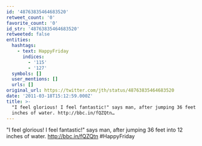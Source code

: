 ```yaml
---
id: '48763835464683520'
retweet_count: '0'
favorite_count: '0'
id_str: '48763835464683520'
retweeted: false
entities:
  hashtags:
    - text: HappyFriday
      indices:
        - '115'
        - '127'
  symbols: []
  user_mentions: []
  urls: []
original_url: https://twitter.com/jth/status/48763835464683520
date: '2011-03-18T15:12:59.000Z'
title: >-
  "I feel glorious! I feel fantastic!" says man, after jumping 36 feet into 12
  inches of water. http://bbc.in/fQZQtn…
---
```


"I feel glorious! I feel fantastic!" says man, after jumping 36 feet into 12 inches of water. http://bbc.in/fQZQtn #HappyFriday